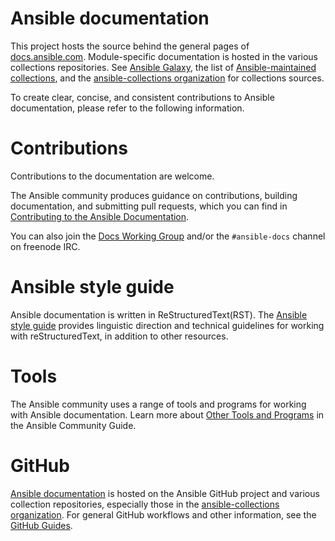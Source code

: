 Ansible documentation
=====================

This project hosts the source behind the general pages of [docs.ansible.com](https://docs.ansible.com/). Module-specific documentation is hosted in the various collections repositories. See [Ansible Galaxy](https://galaxy.ansible.com/), the list of [Ansible-maintained collections](https://docs.ansible.com/ansible/devel/community/contributing_maintained_collections.html), and the [ansible-collections organization](https://github.com/ansible-collections) for collections sources.

To create clear, concise, and consistent contributions to Ansible documentation, please refer to the following information.

Contributions
=============
Contributions to the documentation are welcome.

The Ansible community produces guidance on contributions, building documentation, and submitting pull requests, which you can find in [Contributing to the Ansible Documentation](https://docs.ansible.com/ansible/latest/community/documentation_contributions.html).

You can also join the [Docs Working Group](https://github.com/ansible/community/wiki/Docs) and/or the ``#ansible-docs`` channel on freenode IRC.

Ansible style guide
===================
Ansible documentation is written in ReStructuredText(RST). The [Ansible style guide](https://docs.ansible.com/ansible/latest/dev_guide/style_guide/index.html#linguistic-guidelines) provides linguistic direction and technical guidelines for working with reStructuredText, in addition to other resources.

Tools
=====
The Ansible community uses a range of tools and programs for working with Ansible documentation. Learn more about [Other Tools and Programs](https://docs.ansible.com/ansible/latest/community/other_tools_and_programs.html#popular-editors) in the Ansible Community Guide.

GitHub
======
[Ansible documentation](https://github.com/ansible/ansible/tree/devel/docs/docsite) is hosted on the Ansible GitHub project and various collection repositories, especially those in the [ansible-collections organization](https://github.com/ansible-collections). For general GitHub workflows and other information, see the [GitHub Guides](https://guides.github.com/).
